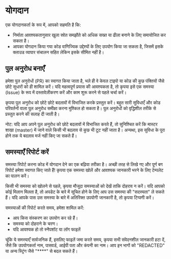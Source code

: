 # योगदान

एक योगदानकर्ता के रूप में, आपको सहमति है कि:

- निर्माता आवश्यकतानुसार खुला स्रोत समझौते को अधिक सख्त या ढीला बनाने के लिए समायोजित कर सकता है।
- आपका योगदान किया गया कोड वाणिज्यिक उद्देश्यों के लिए उपयोग किया जा सकता है, जिसमें इसके क्लाउड व्यापार संचालन सहित लेकिन इसके सीमित नहीं है।

## पुल अनुरोध बनाएँ
हमेशा पुल अनुरोधों (PR) का स्वागत किया जाता है, भले ही वे केवल टाइपो या कोड की कुछ पंक्तियों जैसे छोटे सुधारों को ही शामिल करें। यदि महत्वपूर्ण प्रयास की आवश्यकता है, तो कृपया इसे एक समस्या (Issue) के रूप में दस्तावेज़ीकरण करें और काम शुरू करने से पहले चर्चा करें।

कृपया पुल अनुरोध को छोटे छोटे बदलावों में विभाजित करके प्रस्तुत करें। बहुत सारी सुविधाएँ और कोड परिवर्तनों वाला पुल अनुरोध समीक्षा करना मुश्किल हो सकता है। पुल अनुरोधों को वृद्धिशील तरीके से प्रस्तुत करने की सलाह दी जाती है।

नोट: यदि आप अपने पुल अनुरोध को छोटे बदलावों में विभाजित करते हैं, तो सुनिश्चित करें कि मास्टर शाखा (master) में जाने वाले किसी भी बदलाव से कुछ भी टूट नहीं जाता है। अन्यथा, इस सुविधा के पूरा होने तक ये बदलाव मर्ज नहीं किए जा सकते हैं।

## समस्याएँ रिपोर्ट करें
समस्या रिपोर्ट करना कोड में योगदान देने का एक बढ़िया तरीका है। अच्छी तरह से लिखे गए और पूर्ण बग रिपोर्ट हमेशा स्वागत किए जाते हैं! कृपया एक समस्या खोलें और आवश्यक जानकारी भरने के लिए टेम्पलेट का पालन करें।

किसी भी समस्या को खोलने से पहले, कृपया मौजूदा समस्याओं को देखें ताकि दोहराव न करें। यदि आपको कोई मिलान मिलता है, तो अपडेट के बारे में सूचित होने के लिए आप उस समस्या की "सदस्यता" ले सकते हैं। यदि आपके पास उस समस्या के बारे में अतिरिक्त उपयोगी जानकारी है, तो कृपया टिप्पणी करें।

समस्याओं की रिपोर्ट करते समय, हमेशा शामिल करें:

* आप किस संस्करण का उपयोग कर रहे हैं।
* समस्या को दोहराने के चरण।
* यदि आवश्यक हो तो स्नैपशॉट या लॉग फाइलें

चूंकि ये समस्याएँ सार्वजनिक हैं, इसलिए फाइलें जमा करते समय, कृपया सभी संवेदनशील जानकारी हटा दें, जैसे कि उपयोगकर्ता नाम, पासवर्ड, आईपी पता और कंपनी का नाम। आप इन भागों को "REDACTED" या अन्य स्ट्रिंग जैसे "****" से बदल सकते हैं।